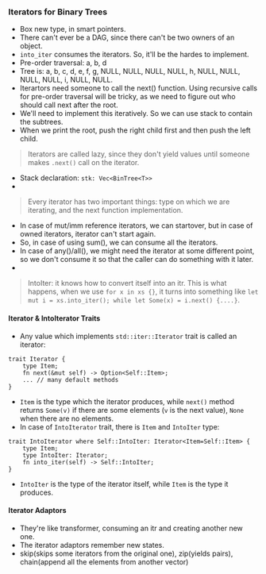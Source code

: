 ### Iterators for Binary Trees
- Box new type, in smart pointers.
- There can't ever be a DAG, since there can't be two owners of an object.
- `into_iter` consumes the iterators. So, it'll be the hardes to implement.
- Pre-order traversal: a, b, d
- Tree is: a, b, c, d, e, f, g, NULL, NULL, NULL, NULL, h, NULL, NULL, NULL, NULL, i, NULL, NULL.
- Iterartors need someone to call the next() function. Using recursive calls for pre-order traversal will be tricky, as we need to figure out who should call next after the root.
- We'll need to implement this iteratively. So we can use stack to contain the subtrees.
- When we print the root, push the right child first and then push the left child.

> Iterators are called lazy, since they don't yield values until someone makes `.next()` call on the iterator.

- Stack declaration: `stk: Vec<BinTree<T>>`
- 

> Every iterator has two important things: type on which we are iterating, and the next function implementation.



- In case of mut/imm reference iterators, we can startover, but in case of owned iterators, iterator can't start again.
- So, in case of using sum(), we can consume all the iterators.
- In case of any()/all(), we might need the iterator at some different point, so we don't consume it so that the caller can do something with it later.
- 


> IntoIter: it knows how to convert itself into an itr. This is what happens, when we use `for x in xs {}`, it turns into something like `let mut i = xs.into_iter(); while let Some(x) = i.next() {....}`.

#### Iterator & IntoIterator Traits
- Any value which implements `std::iter::Iterator` trait is called an iterator:
```
trait Iterator {
    type Item;
    fn next(&mut self) -> Option<Self::Item>;
    ... // many default methods
}
```
- `Item` is the type which the iterator produces, while `next()` method returns `Some(v)` if there are some elements (`v` is the next value), `None` when there are no elements.
- In case of `IntoIterator` trait, there is `Item` and `IntoIter` type:
```
trait IntoIterator where Self::IntoIter: Iterator<Item=Self::Item> {
    type Item;
    type IntoIter: Iterator;
    fn into_iter(self) -> Self::IntoIter;
}
```
- `IntoIter` is the type of the iterator itself, while `Item` is the type it produces.

#### Iterator Adaptors
- They're like transformer, consuming an itr and creating another new one.
- The iterator adaptors remember new states.
- skip(skips some iterators from the original one), zip(yields pairs), chain(append all the elements from another vector)